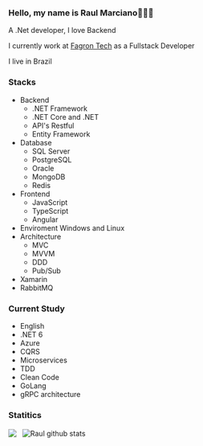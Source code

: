 ### Hello, my name is Raul Marciano👋:smile::yum:

A .Net developer, I love Backend 

I currently work at [Fagron Tech](https://www.fagrontech.com.br/) as a Fullstack Developer

I live in Brazil

### Stacks

- Backend
  - .NET Framework
  - .NET Core and .NET
  - API's Restful
  - Entity Framework
- Database
  - SQL Server
  - PostgreSQL
  - Oracle
  - MongoDB
  - Redis
- Frontend
  - JavaScript
  - TypeScript
  - Angular
- Enviroment Windows and Linux
- Architecture
  - MVC
  - MVVM
  - DDD
  - Pub/Sub
- Xamarin
- RabbitMQ

### Current Study

- English
- .NET 6
- Azure
- CQRS
- Microservices
- TDD
- Clean Code
- GoLang
- gRPC architecture

### Statitics

<div align="left">
<a>
  <img align="center" src="https://github-readme-stats.anuraghazra1.vercel.app/api/top-langs/?username=raulmarciano&layout=compact&langs_count=8&hide=Batchfile&theme=dracula" />
  &nbsp;
  <img align="center" src="https://github-readme-stats.anuraghazra1.vercel.app/api?username=raulmarciano&show_icons=true&theme=dracula" alt="Raul github stats"/>
</a>
  
<br />
<br />

<div align="center">

